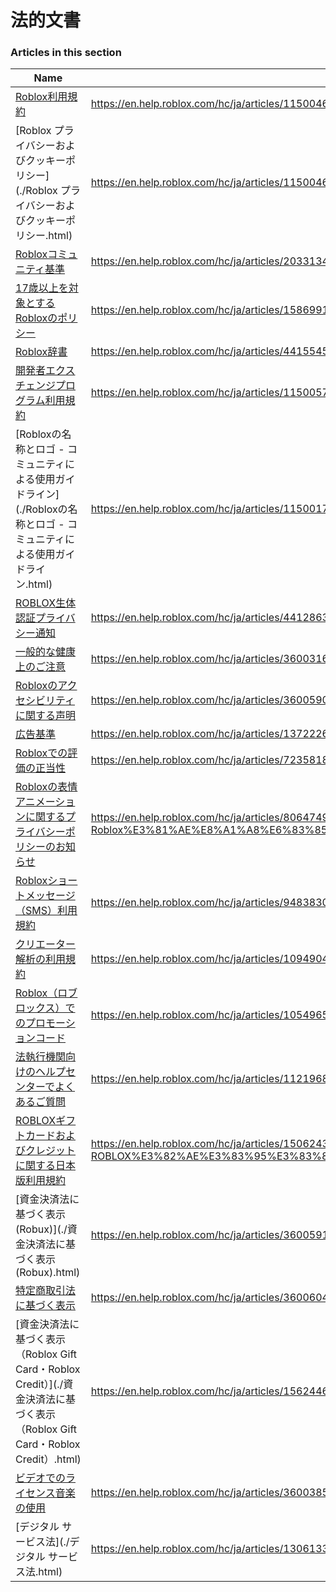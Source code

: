 # 法的文書  
### Articles in this section
Name|URL
-|-
[Roblox利用規約](./Roblox利用規約.html) |https://en.help.roblox.com/hc/ja/articles/115004647846-Roblox%E5%88%A9%E7%94%A8%E8%A6%8F%E7%B4%84
[Roblox プライバシーおよびクッキーポリシー](./Roblox プライバシーおよびクッキーポリシー.html) |https://en.help.roblox.com/hc/ja/articles/115004630823-Roblox-%E3%83%97%E3%83%A9%E3%82%A4%E3%83%90%E3%82%B7%E3%83%BC%E3%81%8A%E3%82%88%E3%81%B3%E3%82%AF%E3%83%83%E3%82%AD%E3%83%BC%E3%83%9D%E3%83%AA%E3%82%B7%E3%83%BC
[Robloxコミュニティ基準](./Robloxコミュニティ基準.html) |https://en.help.roblox.com/hc/ja/articles/203313410-Roblox%E3%82%B3%E3%83%9F%E3%83%A5%E3%83%8B%E3%83%86%E3%82%A3%E5%9F%BA%E6%BA%96
[17歳以上を対象とするRobloxのポリシー](./17歳以上を対象とするRobloxのポリシー.html) |https://en.help.roblox.com/hc/ja/articles/15869919570708-17%E6%AD%B3%E4%BB%A5%E4%B8%8A%E3%82%92%E5%AF%BE%E8%B1%A1%E3%81%A8%E3%81%99%E3%82%8BRoblox%E3%81%AE%E3%83%9D%E3%83%AA%E3%82%B7%E3%83%BC
[Roblox辞書](./Roblox辞書.html) |https://en.help.roblox.com/hc/ja/articles/4415545981332-Roblox%E8%BE%9E%E6%9B%B8
[開発者エクスチェンジプログラム利用規約](./開発者エクスチェンジプログラム利用規約.html) |https://en.help.roblox.com/hc/ja/articles/115005718246-%E9%96%8B%E7%99%BA%E8%80%85%E3%82%A8%E3%82%AF%E3%82%B9%E3%83%81%E3%82%A7%E3%83%B3%E3%82%B8%E3%83%97%E3%83%AD%E3%82%B0%E3%83%A9%E3%83%A0%E5%88%A9%E7%94%A8%E8%A6%8F%E7%B4%84
[Robloxの名称とロゴ - コミュニティによる使用ガイドライン](./Robloxの名称とロゴ - コミュニティによる使用ガイドライン.html) |https://en.help.roblox.com/hc/ja/articles/115001708126-Roblox%E3%81%AE%E5%90%8D%E7%A7%B0%E3%81%A8%E3%83%AD%E3%82%B4-%E3%82%B3%E3%83%9F%E3%83%A5%E3%83%8B%E3%83%86%E3%82%A3%E3%81%AB%E3%82%88%E3%82%8B%E4%BD%BF%E7%94%A8%E3%82%AC%E3%82%A4%E3%83%89%E3%83%A9%E3%82%A4%E3%83%B3
[ROBLOX生体認証プライバシー通知](./ROBLOX生体認証プライバシー通知.html) |https://en.help.roblox.com/hc/ja/articles/4412863575316-ROBLOX%E7%94%9F%E4%BD%93%E8%AA%8D%E8%A8%BC%E3%83%97%E3%83%A9%E3%82%A4%E3%83%90%E3%82%B7%E3%83%BC%E9%80%9A%E7%9F%A5
[一般的な健康上のご注意](./一般的な健康上のご注意.html) |https://en.help.roblox.com/hc/ja/articles/360031603131-%E4%B8%80%E8%88%AC%E7%9A%84%E3%81%AA%E5%81%A5%E5%BA%B7%E4%B8%8A%E3%81%AE%E3%81%94%E6%B3%A8%E6%84%8F
[Robloxのアクセシビリティに関する声明](./Robloxのアクセシビリティに関する声明.html) |https://en.help.roblox.com/hc/ja/articles/360059080071-Roblox%E3%81%AE%E3%82%A2%E3%82%AF%E3%82%BB%E3%82%B7%E3%83%93%E3%83%AA%E3%83%86%E3%82%A3%E3%81%AB%E9%96%A2%E3%81%99%E3%82%8B%E5%A3%B0%E6%98%8E
[広告基準](./広告基準.html) |https://en.help.roblox.com/hc/ja/articles/13722260778260-%E5%BA%83%E5%91%8A%E5%9F%BA%E6%BA%96
[Robloxでの評価の正当性](./Robloxでの評価の正当性.html) |https://en.help.roblox.com/hc/ja/articles/7235818866964-Roblox%E3%81%A7%E3%81%AE%E8%A9%95%E4%BE%A1%E3%81%AE%E6%AD%A3%E5%BD%93%E6%80%A7
[Robloxの表情アニメーションに関するプライバシーポリシーのお知らせ](./Robloxの表情アニメーションに関するプライバシーポリシーのお知らせ.html) |https://en.help.roblox.com/hc/ja/articles/8064749848980-Roblox%E3%81%AE%E8%A1%A8%E6%83%85%E3%82%A2%E3%83%8B%E3%83%A1%E3%83%BC%E3%82%B7%E3%83%A7%E3%83%B3%E3%81%AB%E9%96%A2%E3%81%99%E3%82%8B%E3%83%97%E3%83%A9%E3%82%A4%E3%83%90%E3%82%B7%E3%83%BC%E3%83%9D%E3%83%AA%E3%82%B7%E3%83%BC%E3%81%AE%E3%81%8A%E7%9F%A5%E3%82%89%E3%81%9B
[Robloxショートメッセージ（SMS）利用規約](./Robloxショートメッセージ（SMS）利用規約.html) |https://en.help.roblox.com/hc/ja/articles/9483830673556-Roblox%E3%82%B7%E3%83%A7%E3%83%BC%E3%83%88%E3%83%A1%E3%83%83%E3%82%BB%E3%83%BC%E3%82%B8-SMS-%E5%88%A9%E7%94%A8%E8%A6%8F%E7%B4%84
[クリエーター解析の利用規約](./クリエーター解析の利用規約.html) |https://en.help.roblox.com/hc/ja/articles/10949046065044-%E3%82%AF%E3%83%AA%E3%82%A8%E3%83%BC%E3%82%BF%E3%83%BC%E8%A7%A3%E6%9E%90%E3%81%AE%E5%88%A9%E7%94%A8%E8%A6%8F%E7%B4%84
[Roblox（ロブロックス）でのプロモーションコード](./Roblox（ロブロックス）でのプロモーションコード.html) |https://en.help.roblox.com/hc/ja/articles/10549651908244-Roblox-%E3%83%AD%E3%83%96%E3%83%AD%E3%83%83%E3%82%AF%E3%82%B9-%E3%81%A7%E3%81%AE%E3%83%97%E3%83%AD%E3%83%A2%E3%83%BC%E3%82%B7%E3%83%A7%E3%83%B3%E3%82%B3%E3%83%BC%E3%83%89
[法執行機関向けのヘルプセンターでよくあるご質問](./法執行機関向けのヘルプセンターでよくあるご質問.html) |https://en.help.roblox.com/hc/ja/articles/11219680442260-%E6%B3%95%E5%9F%B7%E8%A1%8C%E6%A9%9F%E9%96%A2%E5%90%91%E3%81%91%E3%81%AE%E3%83%98%E3%83%AB%E3%83%97%E3%82%BB%E3%83%B3%E3%82%BF%E3%83%BC%E3%81%A7%E3%82%88%E3%81%8F%E3%81%82%E3%82%8B%E3%81%94%E8%B3%AA%E5%95%8F
[ROBLOXギフトカードおよびクレジットに関する日本版利用規約](./ROBLOXギフトカードおよびクレジットに関する日本版利用規約.html) |https://en.help.roblox.com/hc/ja/articles/15062431628820-ROBLOX%E3%82%AE%E3%83%95%E3%83%88%E3%82%AB%E3%83%BC%E3%83%89%E3%81%8A%E3%82%88%E3%81%B3%E3%82%AF%E3%83%AC%E3%82%B8%E3%83%83%E3%83%88%E3%81%AB%E9%96%A2%E3%81%99%E3%82%8B%E6%97%A5%E6%9C%AC%E7%89%88%E5%88%A9%E7%94%A8%E8%A6%8F%E7%B4%84
[資金決済法に基づく表示 (Robux)](./資金決済法に基づく表示 (Robux).html) |https://en.help.roblox.com/hc/ja/articles/360059193812-%E8%B3%87%E9%87%91%E6%B1%BA%E6%B8%88%E6%B3%95%E3%81%AB%E5%9F%BA%E3%81%A5%E3%81%8F%E8%A1%A8%E7%A4%BA-Robux-
[特定商取引法に基づく表示](./特定商取引法に基づく表示.html) |https://en.help.roblox.com/hc/ja/articles/360060428991-%E7%89%B9%E5%AE%9A%E5%95%86%E5%8F%96%E5%BC%95%E6%B3%95%E3%81%AB%E5%9F%BA%E3%81%A5%E3%81%8F%E8%A1%A8%E7%A4%BA
[資金決済法に基づく表示（Roblox Gift Card・Roblox Credit）](./資金決済法に基づく表示（Roblox Gift Card・Roblox Credit）.html) |https://en.help.roblox.com/hc/ja/articles/15624460896788-%E8%B3%87%E9%87%91%E6%B1%BA%E6%B8%88%E6%B3%95%E3%81%AB%E5%9F%BA%E3%81%A5%E3%81%8F%E8%A1%A8%E7%A4%BA-Roblox-Gift-Card-Roblox-Credit-
[ビデオでのライセンス音楽の使用](./ビデオでのライセンス音楽の使用.html) |https://en.help.roblox.com/hc/ja/articles/360038525351-%E3%83%93%E3%83%87%E3%82%AA%E3%81%A7%E3%81%AE%E3%83%A9%E3%82%A4%E3%82%BB%E3%83%B3%E3%82%B9%E9%9F%B3%E6%A5%BD%E3%81%AE%E4%BD%BF%E7%94%A8
[デジタル サービス法](./デジタル サービス法.html) |https://en.help.roblox.com/hc/ja/articles/13061336948244-%E3%83%87%E3%82%B8%E3%82%BF%E3%83%AB-%E3%82%B5%E3%83%BC%E3%83%93%E3%82%B9%E6%B3%95